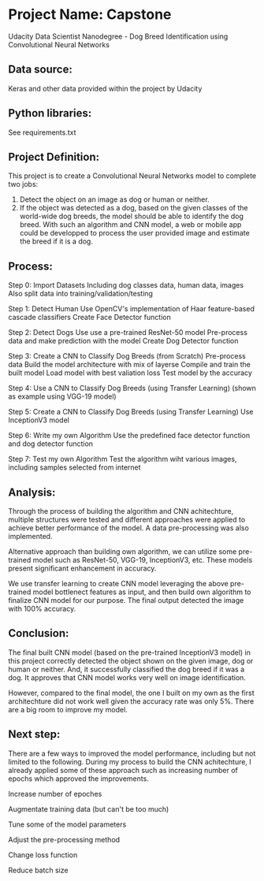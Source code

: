 # Project Name: Capstone
   Udacity Data Scientist Nanodegree - Dog Breed Identification using Convolutional Neural Networks


## Data source:
   Keras and other data provided within the project by Udacity 


## Python libraries:
   See requirements.txt    


## Project Definition:
   This project is to create a Convolutional Neural Networks model to complete two jobs:
   1. Detect the object on an image as dog or human or neither. 
   2. If the object was detected as a dog, based on the given classes of the world-wide dog breeds, the model should be able to identify the dog breed. 
   With such an algorithm and CNN model, a web or mobile app could be developped to process the user provided image and estimate the breed if it is a dog. 
   
   
## Process:
  Step 0: Import Datasets
  Including dog classes data, human data, images
  Also split data into training/validation/testing
      
  Step 1: Detect Human
      Use OpenCV's implementation of Haar feature-based cascade classifiers 
      Create Face Detector function
      
  Step 2: Detect Dogs
      Use use a pre-trained ResNet-50 model 
      Pre-process data and make prediction with the model
      Create Dog Detector function
      
  Step 3: Create a CNN to Classify Dog Breeds (from Scratch)
      Pre-process data 
      Build the model architecture with mix of layerse
      Compile and train the built model
      Load model with best valiation loss
      Test model by the accuracy
      
  Step 4: Use a CNN to Classify Dog Breeds (using Transfer Learning)
      (shown as example using VGG-19 model)
      
  Step 5: Create a CNN to Classify Dog Breeds (using Transfer Learning)
       Use InceptionV3 model
       
  Step 6: Write my own Algorithm
       Use the predefined face detector function and dog detector function
       
  Step 7: Test my own Algorithm
       Test the algorithm wiht various images, including samples selected from internet


## Analysis:
   Through the process of building the algorithm and CNN achitechture, multiple structures were tested and different approaches were applied to achieve better performance of the model. A data pre-processing was also implemented. 
   
  Alternative approach than building own algorithm, we can utilize some pre-trained model such as ResNet-50, VGG-19, InceptionV3, etc. These models present significant enhancement in accuracy. 
   
   We use transfer learning to create CNN model leveraging the above pre-trained model bottlenect features as input, and then build own algorithm to finalize CNN model for our purpose. The final output detected the image with 100% accuracy.


## Conclusion:
   The final built CNN model (based on the pre-trained InceptionV3 model) in this project correctly detected the object shown on the given image, dog or human or neither. And, it successfully classified the dog breed if it was a dog. It approves that CNN model works very well on image identification. 
   
   However, compared to the final model, the one I built on my own as the first architechture did not work well given the accuracy rate was only 5%. There are a big room to improve my model.
   
   
## Next step:
   There are a few ways to improved the model performance, including but not limited to the following. During my process to build the CNN achitechture, I already applied some of these approach such as increasing number of epochs which approved the improvements.
   
   Increase number of epoches  
   
   Augmentate training data (but can't be too much)
   
   Tune some of the model parameters
   
   Adjust the pre-processing method
   
   Change loss function
   
   Reduce batch size
   
